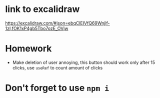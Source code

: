 # link to excalidraw
https://excalidraw.com/#json=ebqClEIVfQ69Wnjlf-1zI,fOK1xP4gb5Tbo7ozE_OVjw
# Homework

- Make deletion of user annoying, this button should work only after 15 clicks, use `useRef` to count amount of clicks

# Don't forget to use `npm i`